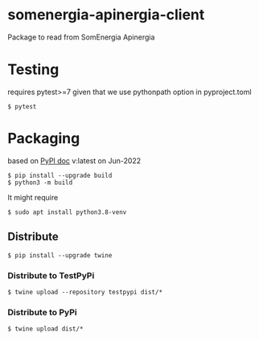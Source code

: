# somenergia-apinergia-client
Package to read from SomEnergia Apinergia

# Testing

requires pytest>=7 given that we use pythonpath option in pyproject.toml

```console
$ pytest
```

# Packaging

based on [PyPI doc](https://packaging.python.org/en/latest/tutorials/packaging-projects/) v:latest on Jun-2022

```console
$ pip install --upgrade build
$ python3 -m build
```

It might require

```console
$ sudo apt install python3.8-venv
```
## Distribute

```console
$ pip install --upgrade twine
```

### Distribute to TestPyPi

```console
$ twine upload --repository testpypi dist/*
```

### Distribute to PyPi

```console
$ twine upload dist/*
```

